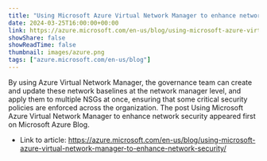 ```yaml
---
title: "Using Microsoft Azure Virtual Network Manager to enhance network security"
date: 2024-03-25T16:00:00+00:00
link: https://azure.microsoft.com/en-us/blog/using-microsoft-azure-virtual-network-manager-to-enhance-network-security/
showShare: false
showReadTime: false
thumbnail: images/azure.png
tags: ["azure.microsoft.com/en-us/blog"]
---
```

By using Azure Virtual Network Manager, the governance team can create and update these network baselines at the network manager level, and apply them to multiple NSGs at once, ensuring that some critical security policies are enforced across the organization. 
The post Using Microsoft Azure Virtual Network Manager to enhance network security appeared first on Microsoft Azure Blog.

- Link to article: https://azure.microsoft.com/en-us/blog/using-microsoft-azure-virtual-network-manager-to-enhance-network-security/